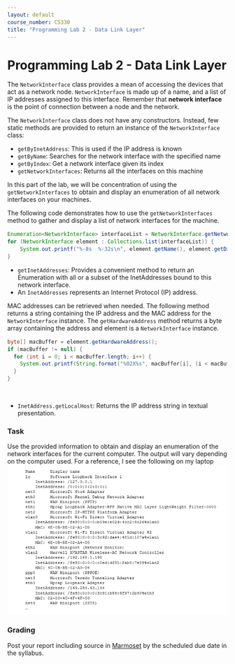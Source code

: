 ```yaml
---
layout: default
course_number: CS330
title: "Programming Lab 2 - Data Link Layer"
---
```


# Programming Lab 2 - Data Link Layer 

The <code>NetworkInterface</code> class provides a mean of accessing the devices that act as a network node. 
<code>NetworkInterface</code> is made up of a name, and a list of IP addresses assigned to this interface. 
Remember that **network interface** is the point of connection between a node and the network.

The <code>NetworkInterface</code> class does not have any constructors. Instead, few static methods are provided to 
return an instance of the <code>NetworkInterface</code> class: 
- <code>getByInetAddress</code>: This is used if the IP address is known
- <code>getByName</code>: Searches for the network interface with the specified name
- <code>getByIndex</code>: Get a network interface given its index 
- <code>getNetworkInterfaces</code>: Returns all the interfaces on this machine

In this part of the lab, we will be concentration of using the <code>getNetworkInterfaces</code> to obtain and display
an enumeration of all network interfaces on your machines.

The following code demonstrates how to use the <code>getNetworkInterfaces</code> method to gather and display a list of network 
interfaces for the machine. 
```java
Enumeration<NetworkInterface> interfaceList = NetworkInterface.getNetworkInterfaces();
for (NetworkInterface element : Collections.list(interfaceList)) {
    System.out.printf("%-8s  %-32s\n", element.getName(), element.getDisplayName());
}
```

- <code>getInetAddresses</code>: Provides a convenient method to return an Enumeration with all or a subset of the InetAddresses bound to this network interface.
- An <code>InetAddresses</code> represents an Internet Protocol (IP) address. 
 
MAC addresses can be retrieved when needed. The following method returns a string containing the IP address and the MAC address for the <code>NetworkInterface</code> instance. 
The <code>getHardwareAddress</code> method returns a byte array containing the address and element is a <code>NetworkInterface</code> instance. 
```java
byte[] macBuffer = element.getHardwareAddress();
if (macBuffer != null) {
  for (int i = 0; i < macBuffer.length; i++) {
    System.out.printf(String.format("%02X%s", macBuffer[i], (i < macBuffer.length - 1) ? "-" : ""));
  } 
} 
```
<br>

- <code>InetAddress.getLocalHost</code>: Returns the IP address string in textual presentation.

### Task 
Use the provided information to obtain and display an enumeration of the network interfaces for the current computer. The output will vary depending on the computer used. For a reference, I see the following on my laptop![link layer!](link_layer.png)

### Grading
Post your report including source in [Marmoset](https://cs.ycp.edu/marmoset) by the scheduled due date in the syllabus.
 
